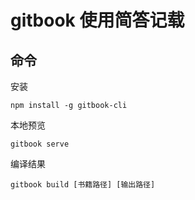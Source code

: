 # gitbook 使用简答记载

## 命令

安装

```shell
npm install -g gitbook-cli
```

本地预览

```shell
gitbook serve
```

编译结果

```
gitbook build [书籍路径] [输出路径]
```